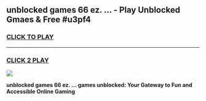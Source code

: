 
## unblocked games 66 ez. ... - Play Unblocked Gmaes & Free #u3pf4
<h3>
<a href="https://news.freeplayer.one?title=unblocked_games_66_ez._...&ref=03M">CLICK TO PLAY</a></h3>
<hr>

<h3>
<a href="https://news.freeplayer.one?title=unblocked_games_66_ez._...&ref=03M">CLICK 2 PLAY</a>
  
</h3>

<a href="https://news.freeplayer.one?title=unblocked_games_66_ez._...&ref=03M"><img src="https://clearcache.store/games.png"></a>


**unblocked games 66 ez. ... games unblocked: Your Gateway to Fun and Accessible Online Gaming**
